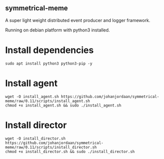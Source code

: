 ## symmetrical-meme

A super light weight distributed event producer and logger framework. 

Running on debian platform with python3 installed.

# Install dependencies
```
sudo apt install python3 python3-pip -y
```

# Install agent
```
wget -O install_agent.sh https://github.com/johanjordaan/symmetrical-meme/raw/0.11/scripts/install_agent.sh
chmod +x install_agent.sh && sudo ./install_agent.sh
```

# Install director
```
wget -O install_director.sh https://github.com/johanjordaan/symmetrical-meme/raw/0.11/scripts/install_director.sh
chmod +x install_director.sh && sudo ./install_director.sh
```
